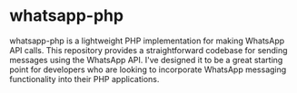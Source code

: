 # whatsapp-php
whatsapp-php is a lightweight PHP implementation for making WhatsApp API calls. This repository provides a straightforward codebase for sending messages using the WhatsApp API.
I've designed it to be a great starting point for developers who are looking to incorporate WhatsApp messaging functionality into their PHP applications.


